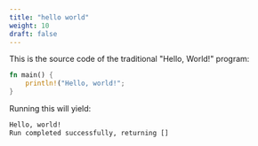 ```yaml
---
title: "hello world"
weight: 10
draft: false
---
```


This is the source code of the traditional "Hello, World!" program:

```rust {.codebox}
fn main() {
    println!("Hello, world!";
}
```

Running this will yield:

```bash
Hello, world!
Run completed successfully, returning []
```
